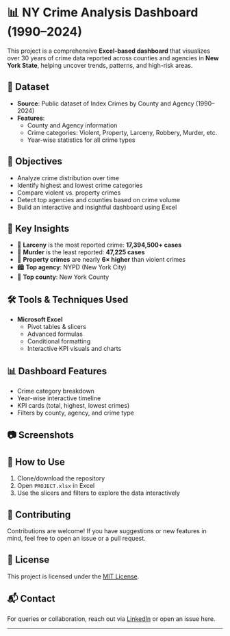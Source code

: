 # 📊 NY Crime Analysis Dashboard (1990–2024)

This project is a comprehensive **Excel-based dashboard** that visualizes over 30 years of crime data reported across counties and agencies in **New York State**, helping uncover trends, patterns, and high-risk areas.

## 📁 Dataset
- **Source**: Public dataset of Index Crimes by County and Agency (1990–2024)
- **Features**:
  - County and Agency information
  - Crime categories: Violent, Property, Larceny, Robbery, Murder, etc.
  - Year-wise statistics for all crime types

## 🎯 Objectives
- Analyze crime distribution over time
- Identify highest and lowest crime categories
- Compare violent vs. property crimes
- Detect top agencies and counties based on crime volume
- Build an interactive and insightful dashboard using Excel

## 📌 Key Insights
- 🔴 **Larceny** is the most reported crime: **17,394,500+ cases**
- 🧊 **Murder** is the least reported: **47,225 cases**
- 🔵 **Property crimes** are nearly **6× higher** than violent crimes
- 🏙️ **Top agency**: NYPD (New York City)
- 📍 **Top county**: New York County

## 🛠 Tools & Techniques Used
- **Microsoft Excel**
  - Pivot tables & slicers
  - Advanced formulas
  - Conditional formatting
  - Interactive KPI visuals and charts

## 📊 Dashboard Features
- Crime category breakdown
- Year-wise interactive timeline
- KPI cards (total, highest, lowest crimes)
- Filters by county, agency, and crime type

## 📷 Screenshots

## 🚀 How to Use
1. Clone/download the repository
2. Open `PROJECT.xlsx` in Excel
3. Use the slicers and filters to explore the data interactively

## 🤝 Contributing
Contributions are welcome! If you have suggestions or new features in mind, feel free to open an issue or a pull request.

## 📄 License
This project is licensed under the [MIT License](LICENSE).

## 📬 Contact
For queries or collaboration, reach out via [LinkedIn](https://www.linkedin.com/in/your-profile/) or open an issue here.

---
